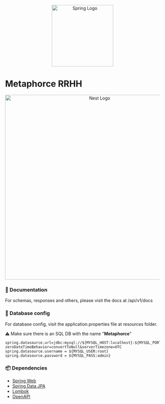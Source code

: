 <p align="center">
    <a href="https://spring.io/projects/spring-boot" target="blank"><img src="https://spring.io/images/spring-logo-9146a4d3298760c2e7e49595184e1975.svg" width="200" alt="Spring Logo" /></a>
</p>

# Metaphorce RRHH

<p align="center">
    <img src="https://i.imgur.com/uWtwBez.png" width="600" alt="Nest Logo" />
</p>

### 📖 Documentation

For schemas, responses and others, please visit the docs at /api/v1/docs

### 📂 Database config

For database config, visit the application.properties file at resources folder.

⚠️ Make sure there is an SQL DB with the name "**Metaphorce**"
```
spring.datasource.url=jdbc:mysql://${MYSQL_HOST:localhost}:${MYSQL_PORT:3306}/${MYSQL_NAME:metaphorce}?zeroDateTimeBehavior=convertToNull&serverTimezone=UTC
spring.datasource.username = ${MYSQL_USER:root}
spring.datasource.password = ${MYSQL_PASS:admin}
```

### 📦 Dependencies

* [Spring Web](https://docs.spring.io/spring-boot/docs/2.7.2/reference/htmlsingle/#web)
* [Spring Data JPA](https://docs.spring.io/spring-boot/docs/2.7.2/reference/htmlsingle/#data.sql.jpa-and-spring-data)
* [Lombok](https://projectlombok.org/)
* [OpenAPI](https://springdoc.org/)
